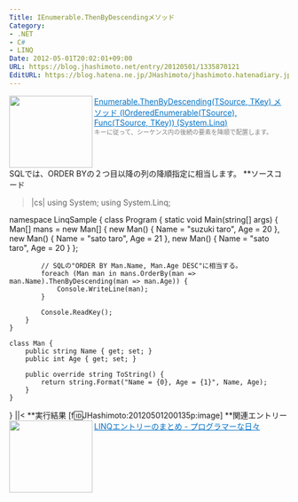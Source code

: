 ```yaml
---
Title: IEnumerable.ThenByDescendingメソッド
Category:
- .NET
- C#
- LINQ
Date: 2012-05-01T20:02:01+09:00
URL: https://blog.jhashimoto.net/entry/20120501/1335870121
EditURL: https://blog.hatena.ne.jp/JHashimoto/jhashimoto.hatenadiary.jp/atom/entry/12921228815717256362
---
```


<a href="http://msdn.microsoft.com/ja-jp/library/bb534736.aspx" target="_blank"><img class="alignleft" align="left" border="0" src="http://capture.heartrails.com/150x130/shadow?http://msdn.microsoft.com/ja-jp/library/bb534736.aspx" alt="" width="150" height="130" /></a><a style="color:#0070C5;" href="http://msdn.microsoft.com/ja-jp/library/bb534736.aspx" target="_blank">Enumerable.ThenByDescending(TSource, TKey) メソッド (IOrderedEnumerable(TSource), Func(TSource, TKey)) (System.Linq)</a><a href="http://b.hatena.ne.jp/entry/http://msdn.microsoft.com/ja-jp/library/bb534736.aspx" target="_blank"><img border="0" src="http://b.hatena.ne.jp/entry/image/http://msdn.microsoft.com/ja-jp/library/bb534736.aspx" alt="" /></a><br><span style="color: #808080;font-size: 80%;">キーに従って、シーケンス内の後続の要素を降順で配置します。</span><br style="clear:both;" />
SQLでは、ORDER BYの２つ目以降の列の降順指定に相当します。
**ソースコード
>|cs|
using System;
using System.Linq;

namespace LinqSample {
    class Program {
        static void Main(string[] args) {
            Man[] mans = new Man[] { 
                new Man() { Name = "suzuki taro", Age = 20 },
                new Man() { Name = "sato taro", Age = 21 },
                new Man() { Name = "sato taro", Age = 20 }
            };

            // SQLの"ORDER BY Man.Name, Man.Age DESC"に相当する。
            foreach (Man man in mans.OrderBy(man => man.Name).ThenByDescending(man => man.Age)) {
                Console.WriteLine(man);
            }

            Console.ReadKey();
        }
    }

    class Man {
        public string Name { get; set; }
        public int Age { get; set; }

        public override string ToString() {
            return string.Format("Name = {0}, Age = {1}", Name, Age);
        }
    }
}
||<
**実行結果
[f:id:JHashimoto:20120501200135p:image]
**関連エントリー
<a href="http://d.hatena.ne.jp/JHashimoto/20120309/1331283458" target="_blank" rel="nofollow"><img class="alignleft" align="left" border="0" src="http://capture.heartrails.com/150x130/shadow?http://d.hatena.ne.jp/JHashimoto/20120309/1331283458" alt="" width="150" height="130" /></a><a style="color:#0070C5;" href="http://d.hatena.ne.jp/JHashimoto/20120309/1331283458" target="_blank" rel="nofollow">LINQエントリーのまとめ - プログラマーな日々</a><a href="http://b.hatena.ne.jp/entry/http://d.hatena.ne.jp/JHashimoto/20120309/1331283458" target="_blank"><img border="0" src="http://b.hatena.ne.jp/entry/image/http://d.hatena.ne.jp/JHashimoto/20120309/1331283458" alt="" /></a><br style="clear:both;" />

